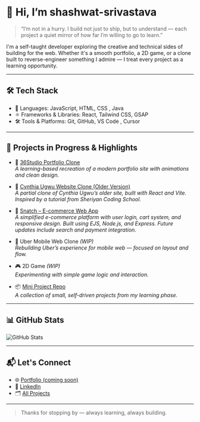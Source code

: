 # 👋 Hi, I’m shashwat-srivastava

> “I’m not in a hurry. I build not just to ship, but to understand — each project a quiet mirror of how far I’m willing to go to learn.”

I'm a self-taught developer exploring the creative and technical sides of building for the web. Whether it's a smooth portfolio, a 2D game, or a clone built to reverse-engineer something I admire — I treat every project as a learning opportunity.

---

## 🛠️ Tech Stack

- 🧠 Languages: JavaScript, HTML, CSS , Java
- ⚛️ Frameworks & Libraries: React, Tailwind CSS, GSAP
- 🛠️ Tools & Platforms: Git, GitHub, VS Code , Cursor

---

## 🚧 Projects in Progress & Highlights

- 🔁 [36Studio Portfolio Clone](https://github.com/Elliasanisworth/thirtysixstudio)  
  _A learning-based recreation of a modern portfolio site with animations and clean design._

- 🎨 [Cynthia Ugwu Website Clone (Older Version)](https://github.com/Elliasanisworth/Hudu)  
  _A partial clone of Cynthia Ugwu’s older site, built with React and Vite. Inspired by a tutorial from Sheriyan Coding School._

- 🛒 [Snatch – E-commerce Web App]((https://github.com/Elliasanisworth/Snatch))  
  _A simplified e-commerce platform with user login, cart system, and responsive design. Built using EJS, Node.js, and Express. Future updates include search and payment integration._

- 🚕 Uber Mobile Web Clone *(WIP)*  
  _Rebuilding Uber’s experience for mobile web — focused on layout and flow._

- 🎮 2D Game *(WIP)*  
  _Experimenting with simple game logic and interaction._

- 📦 [Mini Project Repo](https://github.com/Elliasanisworth/My-projects)  
  _A collection of small, self-driven projects from my learning phase._

---

## 📊 GitHub Stats

![GitHub Stats](https://github-readme-stats.vercel.app/api?username=shashwat-srivastava&show_icons=true&theme=default)

---
## 📬 Let's Connect

- 🌐 [Portfolio (coming soon)]()
- 📎 [LinkedIn]((https://www.linkedin.com/in/shashwat-srivastava-866467298/))
- 🗂️ [All Projects](https://github.com/Elliasanisworth)

---

> Thanks for stopping by — always learning, always building.



<!--
**Elliasanisworth/Elliasanisworth** is a ✨ _special_ ✨ repository because its `README.md` (this file) appears on your GitHub profile.

Here are some ideas to get you started:

- 🔭 I’m currently working on ...
- 🌱 I’m currently learning ...
- 👯 I’m looking to collaborate on ...
- 🤔 I’m looking for help with ...
- 💬 Ask me about ...
- 📫 How to reach me: ...
- 😄 Pronouns: ...
- ⚡ Fun fact: ...
-->
